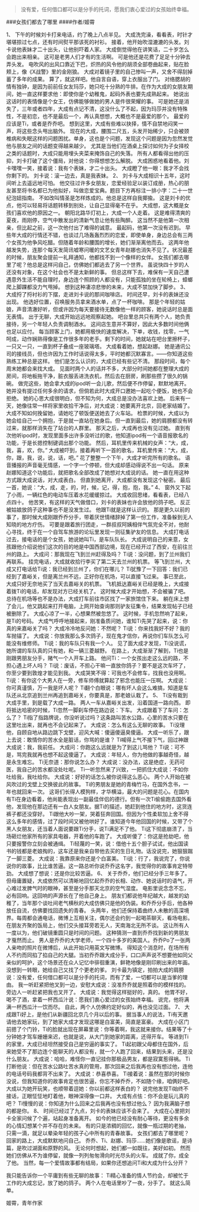 > 没有爱，任何借口都可以是分手的托词，愿我们衷心爱过的女孩始终幸福。

###女孩们都去了哪里
####作者/姬霄

1、
下午的时候刘卡打来电话，约了晚上八点半见。
大成洗完澡，看看表，时针才堪堪掠过七点，还有时间熨平那该死的衬衫。
接着，他开始吹湿漉漉的头发。刘卡说他表妹才二十出头，让他别吓着人家。
大成倒觉得他在讲笑话，二十岁怎么会跑出来相亲。
这可是老男人们才有的生活啊。
可是他还是花费了足足十分钟去弄头发。
电吹风的出风口靠近下巴，炽热的风令他的胡须全部卷曲起来，贴在脸颊上，像《X战警》里的金刚狼。
大成对着镜子里的自己惨叫一声，又舍不得刮掉蓄了多年的成果。
算了，就这样吧。他自言自语，穿上衣服出了门。
对络腮胡的情有独钟，是因为前前任女友玛莎，她只吃十分熟的牛排。在作为大成的女朋友期间，她一直这样要求他：即使你是个幼稚鬼，起码外表也要先成熟起来。
她说出这话时的表情像是个女王，仿佛能够做她的男人是件很荣耀的事。
可是她还是消失了，三年或者四年，大成有点记不清，这没什么了不起，因为玛莎并没有特殊性，不是初恋，也不是最后一个，再认真想想，大概也不是最爱的那个。
最爱的应该是Ti，或者是乔乔吧。
想到这里，大成有些难以抉择，情不自禁地闷笑一声，将这些念头甩出脑外。
现在的大成，腰围二尺五，头发开始稀少，只会被颈椎病和失眠这样的问题困扰。单身，这也是个问题，发现这个问题是因为忽然发觉他与朋友之间的话题变得越来越少。
尤其是当他们在酒桌上探讨如何为子女择校之类的话题时，大成只能用埋头夹菜来掩饰自己的失落。
所有人都看得出他的压抑，刘卡打破了这个僵局，对他说：你得想想怎么解脱。
大成困惑地看着他。刘卡嘿嘿一笑，接着说：我有个表妹，才二十出头。
大成瞪了他一眼：我才不会找你剩下的。
刘卡说：滚一边去，真是我表妹。
2、
刘卡与大成相识十五年，这时间听上去遥远地可怕。
他交往过许多女朋友，恋爱经验足以装订成册，热心的朋友甚至将书名都已为他拟好，叫做恋爱宝典。题目下方再标注一排小字：二十一世纪泡妞指南。
不如改叫情圣是怎样炼成的。他总是这样自我揶揄。
这是刘卡的优点，他可以轻易将话题转移到别处，让自己显得毫不在乎。
大成想，这大概是女孩们喜欢他的原因之一。
朝阳北路华灯初上，大成一个人走着。
这是难得清爽的夏夜，雨刚停，空气中散发出的清新气息让他有些陶醉。
这当然不是他第一次相亲，但比起之前，这一次他付出了难得的诚意。
最起码，他第一次没有迟到。
早些年大成的行情还不错，也谈过几场轰轰烈烈的恋爱，即使单身，身边总会有三两个女孩为他争风吃醋。但随着年龄和腰围的增长，她们渐渐离他而去。
这两年他越发失势，连那个每天发简讯嘘寒问暖的文艺女青年赵娜也消失不见了。状况最差的时候，朋友聚会提前一礼拜通知，他都找不到一个像样的女伴。
女孩们都去哪里了呢？他总是这样问自己，仿佛她们都逃去了另一个世界。
虽说快四十岁的人还没有对象，在这个社会也不是太新鲜的事。
但总这样下去，难保有一天自己遭遇意外生活不能自理时，身边连个照顾的人都没有，只能孤独的坐在轮椅上，蟑螂爬上脚踝都没力气甩掉。
想到这种凄凉悲惨的未来，大成不禁加快了脚步。
3、
大成捋了捋衬衫的下摆，走进刘卡说的那间咖啡店。
时间还早，刘卡的表妹还没出现。
他选好位置，召唤服务员拿来酒水单，点了一杯咖啡。
那是个年轻的姑娘，声音清澈好听，但或许因为每天要接待无数像他一样的顾客，她说话时总是面无表情。
出于无聊，大成开始远远地观察起她。
吧台里总共只有两个人，她负责接待，另一个年轻人负责调制酒水。
这间店生意并不算好，因此大多数时间他俩也足以应付。
每当顾客上门，她都用极快的速度解决，下单，收钱，找零，一气呵成，动作娴熟得像是工作很多年的老手。剩下的时间，她就站在吧台里擦杯子，一只又一只，一直到杯子叠成一座玻璃塔。
大成看着她，想起赵娜。
她是通讯公司的接线员，但也许因为工作时话说得太多，平时她都沉默寡言。——你知道这些熟练工种总是这样。
他们是怎么认识的，大成已经有些记不清。
那段时间，每个周末她都会来找大成。
见面时两个人的话并不多，大部分时间她都在整理大成的房间，将地板拖干净，脏衣服丢进洗衣机，然后去在厨房，刷那些攒了很久的锅碗。
做完这些，她会拿大成的ipod听一会儿歌，然后便不作停留，默默地离开。
她并没有提过任何多余的请求，但倘若此时大成开口邀她一起吃个便饭，她也不会拒绝。
她的心思大成很明白，但不知为何，大成总是没办法喜欢上她。
后来有一天，她像往常一样将家里收拾干净后，对大成说：她要离开北京，回老家结婚了。
大成不知如何挽留她，请她吃了顿饭便送她去了火车站。
检票的时候，大成以为她会给自己一个拥抱，于是就一直站在她身后。但一直到最后，她的肩膀都没有转过来，就那样消失在了站台的人群里。
那天之后，大成再也没有见过她。
直到有次他听ipod时，发现里面多出许多没听过的歌，他知道ipod有一个语音报歌名的功能，于是长摁控制键调出那个功能。
然后，耳机里传来机械的女声：“大，成，我，喜，欢，你。”
大成被吓到，接着再听下一首的歌名，耳机里传来：“大，成，你，跟，我，说，说，话，吧。”
花了整整一个下午，大成才听完所有的歌名。
语音播报的声音毫无情感，一个字一个停顿，但大成却感动得说不出一句话。
原来赵娜知道这个功能后，就把歌名全部改成了她想对大成说的话。
她一直在用这种方式跟大成说话，对大成表白。
但直到她离开，大成都没有发现这个秘密。
最后一首，她说：“大，成，走，的，时，候，记，得，抱，抱，我。”
4、
窗外又下起了小雨，一辆红色的电动车压着水花缓缓掠过。
大成收回思绪，看看表，已经八点四十。
他苦笑，有这样的天气做借口，刘卡的表妹也许会放他的鸽子吧。
反正被姑娘放鸽子这种事也不是没发生过。
他跟Ti就是这样认识的。
那是更久以前的事了，那时候大成刚跟乔乔分手，带着厌世情绪辞掉了第一份工作，准备躲到无人知晓的地方疗伤。
可要是跟着旅行团走，一群叔叔阿姨相伴气氛完全不对，他耐心寻找，终于在一个自驾车旅游的论坛里发现一则征集驴友的信息。
大成打电话过去，接电话的是个女孩，她说她叫Ti，是车队队长。
大成说明自己的来意，女孩跟他介绍说他们这次的目的地是中国西部边境，现在已经开过了西安，在前往兰州的路上。
大成问：那我现在飞到兰州赶得及吗？
Ti说：没问题，到了兰州我们再联系。
挂完电话，大成就收拾行李买了第二天去兰州的机票。
等飞到兰州，大成又打电话给Ti说：我已经到兰州了，你们在哪儿？
Ti犹豫了一下回答：我们已经到了嘉峪关，但是离兰州不远，正好你在机场，可以直接飞过来。
事已至此，大成只好无奈地买了当天去嘉峪关的机票。
飞机抵达嘉峪关已经是晚上，大成接着拨Ti的电话，却发现对方已经关机了。
这时候大成才开始想，不会被骗了吧。
总待在机场等也不是办法，大成打车前往市区找了一家旅馆住下来。
躺在床上想了会儿，他又跳起来打开电脑，上网开始查询那则驴友征集令，结果发现帖子已经被删除了。
大成心凉了一半，心想果然被忽悠了。
这时候，手机忽然响了起来，是Ti的号码。
大成气呼呼地接起来，刚准备质问她，谁知Ti先哭了起来，说：你真的来嘉峪关了吗？
大成冷冷地反问她：不然呢？
Ti说：你来找我好不好？我的车抛锚了。
大成说：你放我那么多次鸽子，现在鬼才信你，再说你们车队怎么可能没有维修师。
Ti说：我的车队只有我一个人。
见了面大成才发现，Ti没说谎，她所谓的车队真的只有她，和一辆三菱越野。
在路上，大成渐渐了解到，Ti也是刚跟男朋友分手，赌气一个人开车上路。
他问Ti：一个女孩出走这么远的路，不担心遇上坏人吗？
Ti说：废话，不担心干嘛一直放你鸽子？要不是这次车坏了，你至少要到敦煌才能见到我。
大成哭笑不得：可我也不会修车，找我也没用啊。
Ti说：有你这个大男人在一旁，修车师傅就算起了邪念也能压一压啊。
大成说：你可真谨慎，万一我是坏人呢？
Ti翻个白眼说：哪有坏人会这么难搞，知道是车队还从北京追到兰州再追到嘉峪关，你要真是，那老娘认栽了。
5、
Ti没有栽到大成手里，到是载了大成一路。
两人一车从嘉峪关出发，沿着国道一路向西。
即将抵达哈密的时候，Ti忽然一脚刹车停在路边说：下车。
大成跟着下了车问：怎么了？
Ti指了指路牌说，你没听说过吗？这条路叫苦水公路，心里的苦水只要在这里吐出来，就再也不会记起来了。
大成说：怎么有这么无聊的故事。
Ti没理他，自顾自地从路边跳下戈壁，迎风大喊：傻逼傻逼臭傻逼。
大成一听乐了，跟上去说：敢情你的苦水全是脏话，你骂的是谁？
Ti喊得上气不接下气，回过神跟大成说：我，我前任。
大成问：你跑这么远就是为了到这儿骂他？
Ti说：可不是，骂完我就再也想不起这傻逼了。
大成说：年轻人，你为他做的事越奇怪，越是永生难忘。
Ti无奈道：那你说怎么办？
大成说：没办法，这是绝症，无药可医，我自己的苦水都没处吐呢。
Ti一听忽然来了兴致，一把抓住大成说：不如你吐给我，我吐给你。
大成说：好好的话怎么被你说得这么恶心。
两个人开始在被风吹过的戈壁上交换彼此的故事。
Ti的男朋友是她的青梅竹马，在国外念书，一年也就回来一次。
这哥们长得人模狗样，才华横溢，最大的问题是花心。在国内有Ti在身边看着，他尚能表现出一副最佳伴侣的德行。但有一次Ti偷偷跑去国外看他，发现他在那边还有一白人女朋友。据Ti的描述，她赶到他住的地方时，这货连裤子都还没穿好。
Ti跟他大吵一架，哭着狂奔回国。但因为个性柔软加上舍不得这么多年的感情，过了段时间又被他哄好了。谁知道今年他回国的时候，又带了个黑人女朋友，还当着人面说要跟Ti分手，说Ti满足不了他。
Ti这下彻底崩溃了，当场砸烂他家所有的家具电器，开着他的车跑了。
大成听傻了：你这是抢劫吧，他只要报警你立刻会被通缉。
Ti轻蔑的一笑，说：借他十五个胆子试试，他出国读书的钱都是老娘掏的，这车还是我亲自带他去买的生日礼物。话没说完，她狠狠踹了一脚三菱。
大成说：我靠原来你还是个白富美。
Ti说：行了，我说完了，你说说你的故事，比比谁苦逼。这一路总听你说乔乔这名字，我觉得你的故事肯定特带劲。
大成想了想说：还是你比较苦逼。
6、
关于乔乔，他们已经分手三年多了。
但毋庸置疑，大成依然可以清晰地回忆起乔乔的长相、动作、她说话时的语气，开心难过发脾气时的眼神，甚至是分手那天北京的空气湿度。
电影里说念念不忘，必有回响。这回响的声源长在了他自己身上。
朋友们都说他年纪越大，越发的幼稚了，当年那个谈吐间老气横秋的大成仿佛只是他的伪装。和乔乔分手后，他各种放任自流，仿佛要找回遗失的青春。
头两年，他们还保持着曲终人未散的高深境界。每周都会通电话，微博上互相关注，偶尔还会约到一起喝茶聊天，看场电影。
在朋友齐聚的饭局上，他们交头接耳旁若无人，天南海北无所不谈。
这让所有人一度以为，他们破镜重圆只是时间的问题。
这种猜测一直到乔乔找到新的男朋友才戛然而止。
男人是乔乔的大学老师，一个四十多岁的美国人。乔乔Po了一张两人亲吻的照片在微博后，从此开始只用英文写微博。
得知这个消息时，在场所有人不约而同掐了掐自己的大腿。当初乔乔跟大成分手，口口声声说不想要他如同父亲似的呵护，这个场景还在众人记忆中徘徊重演，鲜艳地像是刚印刷出来的年画。
没想到一转眼，她给自己又找了个更老的爹。
刘卡最为镇定，拍拍大成的肩膀说：没有爱，任何借口都可以是分手的托词，而有了爱，一切都可以是当爹的理由。
我一听赶紧把他叉到一边，安慰大成说：没准乔乔就是照着你的模样找的。
旁边人一听赶紧把我也叉开了。
大成说：我觉得这样挺好的，真的。
他胃不好，喝不了酒，拿着一杯西瓜汁说：愿我们衷心爱过的女孩始终幸福。
说完，他将满满一杯西瓜汁一饮而尽。
自此，两个人仿佛约定好似的，再也没见过面。
7、
大成跟Ti好上，是他们从新疆回北京几个月以后的事。
据当事人的说法，Ti有天邀请他去她家玩，到了她家大成才发现这哪是白富美，简直是富豪。
大成在小区门前摁了个门铃，Ti的脸就出现在屏幕里说：你等着啊，我这就来接你。结果等了十分钟她才驾车姗姗来迟，也就是说，从大门到她家的距离，还得开车。
等进到Ti的家里，大成已经坦然接受自己是穷逼的事实了。
Ti起初跟父母都住在国外，后来她受不了那边连个能聊天的人都没有，就一个人跑了回来，结果到头来，还是没什么朋友。
大成说：哈哈，难怪你一直记挂你那极品男友，都是寂寞惹得祸。
Ti打断他说：但在苦水公路吐苦水真的管用，那次回来之后我再也没有想过他，连他的电话号码我都背不出来了。
大成说：恭喜恭喜。
Ti接着说：虽然在那的时候你没说，但我知道你的故事肯定也很苦逼，你忘不掉乔乔，不如随个缘，咱俩好吧。
大成以为她开玩笑，也顺带着逗她：你以前都这样表白的？
说完他发现Ti始终不接话，正眼怔怔地盯着他，眼神深得像一口井。
大成有点怯：你不会是玩儿真的吧？
Ti慢慢的说：你知道为什么回来之后我再也没有想过他么？
因为我满脑子想的都是你。
8、
时间已经过了九点，刘卡的表妹应该不会来了。
大成在心里把刘卡全家问候了个遍，站起身准备离开。
如今的他已经没有耐心等待，更没有多余的心情幻想某个并不存在的未来。
有的只是浓稠的回忆，就像一瓶过期的老抽，只需一滴，就足以晕染年轻的孩子心中所有的青春故事。
女孩们都去了哪里呢？
回家的路上，大成默默地问自己。
乔乔、Ti、赵娜、玛莎……她们像是歌谣，是诗篇，是吹过湖面和原野的风。
无论何时想起，她们都一如既往，美好如初。
然而她们仿佛从不为谁停留，就像一列列匆匆滑向时光尽头的火车。
成就了你，成全了他。
当然，每一个爱情故事都有结局，如果你还想追问Ti和大成为什么分开？

我只能告诉你一个平庸到有些无聊的故事：
Ti精心准备的情人节约会，却被忙于工作的大成忘记，放了她的鸽子。
两个人在电话里吵了一夜，分手了。
就这么简单。



姬霄，青年作家

  